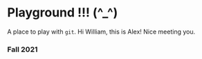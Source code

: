 # Playground !!! (^_^)

A place to play with `git`.
Hi William, this is Alex! Nice meeting you.
### Fall 2021
